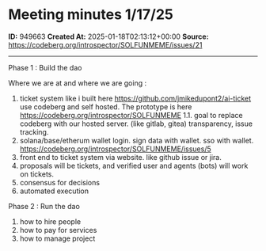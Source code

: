 # Meeting minutes 1/17/25

**ID:** 949663
**Created At:** 2025-01-18T02:13:12+00:00
**Source:** https://codeberg.org/introspector/SOLFUNMEME/issues/21

---

Phase 1 : Build the dao

Where we are at and where we are going :
1.  ticket system like i built here https://github.com/jmikedupont2/ai-ticket
use codeberg and self hosted. The prototype is here https://codeberg.org/introspector/SOLFUNMEME
1.1. goal to replace codeberg with our hosted server. (like gitlab, gitea)
transparency, issue tracking. 
2. solana/base/etherum wallet login. sign data with wallet. sso with wallet. https://codeberg.org/introspector/SOLFUNMEME/issues/5
3. front end to ticket system via website. like github issue or jira. 
4. proposals will be tickets, and verified user and agents (bots) will work on tickets. 
5. consensus for decisions 
6. automated execution

Phase 2 : Run the dao
1. how to hire people
2. how to pay for services
3. how to manage project

